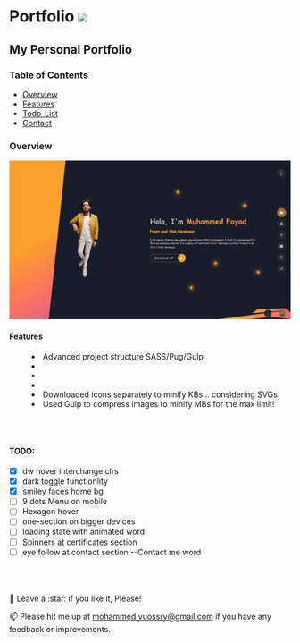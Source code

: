 # <a>Portfolio <img src="https://media.giphy.com/media/Ie3U6gTmbY4KTQtOPJ/giphy.gif" width="30px" style="max-width: 100%;"></a>

## My Personal Portfolio

### Table of Contents

- [Overview](#Overview)
- [Features](#Features)
- [Todo-List](#TODO)
- [Contact](#Contact)

### Overview

![Preview page](preview.webp)

#### Features

<menu>
	<li>Advanced project structure SASS/Pug/Gulp </li>
	<li></li>
	<li></li>
	<li></li>
	<li>Downloaded icons separately to minify KBs... considering SVGs</li>
	<li>Used Gulp to compress images to minify MBs for the max limit!</li>
</menu>

<br>
<br>

#### TODO:

- [x] dw hover interchange clrs
- [x] dark toggle functionlity
- [x] smiley faces home bg
- [ ] 9 dots Menu on mobile
- [ ] Hexagon hover
- [ ] one-section on bigger devices
- [ ] loading state with animated word
- [ ] Spinners at certificates section
- [ ] eye follow at contact section --Contact me word

<br>
<br>
<br>
🤩 Leave a :star:&nbsp;if you like it, Please!

<br>

📫 Please hit me up at mohammed.yuossry@gmail.com if you have any feedback or improvements.
